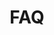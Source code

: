 ---
slug: "/post36"
title: "FAQ"
metaTitle: "Syntax Highlighting is the meta title tag for this page"
metaDescription: "This is the meta description for this page"
---